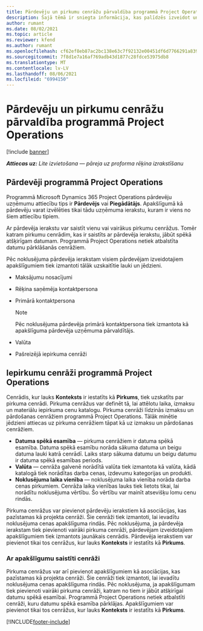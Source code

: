 ```yaml
---
title: Pārdevēju un pirkumu cenrāžu pārvaldība programmā Project Operations
description: Šajā tēmā ir sniegta informācija, kas palīdzēs izveidot un uzturēt pārdevēju datus un pirkumu cenrāžus apakšlīgumu slēgšanai.
author: rumant
ms.date: 08/02/2021
ms.topic: article
ms.reviewer: kfend
ms.author: rumant
ms.openlocfilehash: cf62ef8eb87ac2bc138e63c7f92132e00451df6d7766291a8399a94a070799ab
ms.sourcegitcommit: 7f8d1e7a16af769adb43d1877c28fdce53975db8
ms.translationtype: MT
ms.contentlocale: lv-LV
ms.lasthandoff: 08/06/2021
ms.locfileid: "6994150"
---
```

# <a name="vendor-and-purchase-price-list-management-in-project-operations"></a>Pārdevēju un pirkumu cenrāžu pārvaldība programmā Project Operations

[!include [banner](../../includes/dataverse-preview.md)]

_**Attiecas uz:** Lite izvietošana — pāreja uz proforma rēķina izrakstīšanu_

## <a name="vendors-in-project-operations"></a>Pārdevēji programmā Project Operations

Programmā Microsoft Dynamics 365 Project Operations pārdevēju uzņēmumu attiecību tips ir **Pārdevējs** vai **Piegādātājs**. Apakšlīgumā kā pārdevēju varat izvēlēties tikai tādu uzņēmuma ierakstu, kuram ir viens no šiem attiecību tipiem.

Ar pārdevēja ierakstu var saistīt vienu vai vairākus pirkumu cenrāžus. Tomēr katram pirkumu cenrādim, kas ir saistīts ar pārdevēja ierakstu, jābūt spēkā atšķirīgam datumam. Programmā Project Operations netiek atbalstīta datumu pārklāšanās cenrāžiem.

Pēc noklusējuma pārdevēja ierakstam visiem pārdevējam izveidotajiem apakšlīgumiem tiek izmantoti tālāk uzskaitītie lauki un jēdzieni.

- Maksājumu nosacījumi
- Rēķina saņēmēja kontaktpersona
- Primārā kontaktpersona

    > [!NOTE]
    > Pēc noklusējuma pārdevēja primārā kontaktpersona tiek izmantota kā apakšlīguma pārdevēja uzņēmuma pārvaldītājs.

- Valūta
- Pašreizējā iepirkuma cenrāži

## <a name="purchase-price-lists-in-project-operations"></a>Iepirkumu cenrāži programmā Project Operations

Cenrādis, kur lauks **Konteksts** ir iestatīts kā **Pirkums**, tiek uzskatīts par pirkuma cenrādi. Pirkuma cenrāžus var definēt tā, lai attēlotu laika, izmaksu un materiālu iepirkuma cenu katalogu. Pirkuma cenrāži līdzinās izmaksu un pārdošanas cenrāžiem programmā Project Operations. Tālāk minētie jēdzieni attiecas uz pirkuma cenrāžiem tāpat kā uz izmaksu un pārdošanas cenrāžiem.

- **Datuma spēkā esamība** — pirkuma cenrāžiem ir datuma spēkā esamība. Datuma spēkā esamību norāda sākuma datuma un beigu datuma lauki katrā cenrādī. Laiks starp sākuma datumu un beigu datumu ir datuma spēkā esamības periods.
- **Valūta** — cenrāža galvenē norādītā valūta tiek izmantota kā valūta, kādā katalogā tiek norādītas darba cenas, izdevumu kategorijas un produkti.
- **Noklusējuma laika vienība** — noklusējuma laika vienība norāda darba cenas pirkumiem. Cenrāža laika vienības lauks tiek lietots tikai, lai norādītu noklusējuma vērtību. Šo vērtību var mainīt atsevišķu lomu cenu rindās.

Pirkuma cenrāžus var pievienot pārdevēju ierakstiem kā asociācijas, kas pazīstamas kā projekta cenrāži. Šie cenrāži tiek izmantoti, lai ievadītu noklusējuma cenas apakšlīguma rindās. Pēc noklusējuma, ja pārdevēja ierakstam tiek pievienoti vairāki pirkuma cenrāži, pārdevējam izveidotajiem apakšlīgumiem tiek izmantots jaunākais cenrādis. Pārdevēja ierakstiem var pievienot tikai tos cenrāžus, kur lauks **Konteksts** ir iestatīts kā **Pirkums**.

### <a name="subcontract-specific-purchase-price-lists"></a>Ar apakšlīgumu saistīti cenrāži

Pirkuma cenrāžus var arī pievienot apakšlīgumiem kā asociācijas, kas pazīstamas kā projekta cenrāži. Šie cenrāži tiek izmantoti, lai ievadītu noklusējuma cenas apakšlīguma rindās. Pēc noklusējuma, ja apakšlīgumam tiek pievienoti vairāki pirkuma cenrāži, katram no tiem ir jābūt atšķirīgai datumu spēkā esamībai. Programmā Project Operations netiek atbalstīti cenrāži, kuru datumu spēkā esamība pārklājas. Apakšlīgumiem var pievienot tikai tos cenrāžus, kur lauks **Konteksts** ir iestatīts kā **Pirkums**.

[!INCLUDE[footer-include](../../includes/footer-banner.md)]

